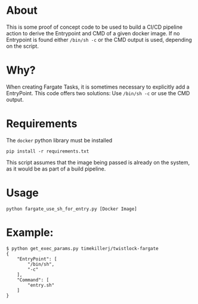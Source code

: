 # About
This is some proof of concept code to be used to build a CI/CD pipeline action to derive the Entrypoint and CMD of a given docker image. If no Entrypoint is found either `/bin/sh -c` or the CMD output is used, depending on the script.

# Why?
When creating Fargate Tasks, it is sometimes necessary to explicitly add a EntryPoint. This code offers two solutions: Use `/bin/sh -c` or use the CMD output.

# Requirements
The `docker` python library must be installed

```
pip install -r requirements.txt
```

This script assumes that the image being passed is already on the system, as it would be as part of a build pipeline.

# Usage
`python fargate_use_sh_for_entry.py [Docker Image]`

# Example:
```
$ python get_exec_params.py timekillerj/twistlock-fargate
{
    "EntryPoint": [
        "/bin/sh",
        "-c"
    ],
    "Command": [
        "entry.sh"
    ]
}
```